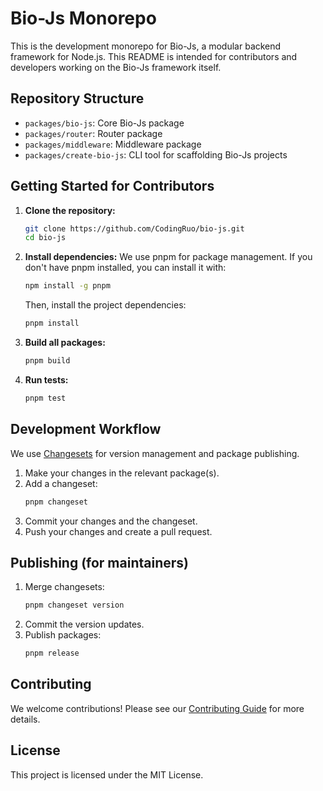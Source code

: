# Bio-Js Monorepo

This is the development monorepo for Bio-Js, a modular backend framework for Node.js. This README is intended for contributors and developers working on the Bio-Js framework itself.

## Repository Structure

- `packages/bio-js`: Core Bio-Js package
- `packages/router`: Router package
- `packages/middleware`: Middleware package
- `packages/create-bio-js`: CLI tool for scaffolding Bio-Js projects

## Getting Started for Contributors

1. **Clone the repository:**
   ```bash
   git clone https://github.com/CodingRuo/bio-js.git
   cd bio-js
   ```

2. **Install dependencies:**
   We use pnpm for package management. If you don't have pnpm installed, you can install it with:
   ```bash
   npm install -g pnpm
   ```
   Then, install the project dependencies:
   ```bash
   pnpm install
   ```

3. **Build all packages:**
   ```bash
   pnpm build
   ```

4. **Run tests:**
   ```bash
   pnpm test
   ```

## Development Workflow

We use [Changesets](https://github.com/changesets/changesets) for version management and package publishing.

1. Make your changes in the relevant package(s).
2. Add a changeset:
   ```bash
   pnpm changeset
   ```
3. Commit your changes and the changeset.
4. Push your changes and create a pull request.

## Publishing (for maintainers)

1. Merge changesets:
   ```bash
   pnpm changeset version
   ```
2. Commit the version updates.
3. Publish packages:
   ```bash
   pnpm release
   ```

## Contributing

We welcome contributions! Please see our [Contributing Guide](CONTRIBUTING.md) for more details.

## License

This project is licensed under the MIT License.
